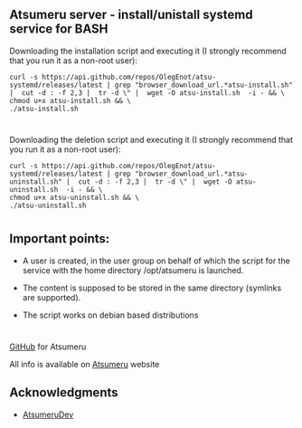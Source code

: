## Atsumeru server - install/unistall systemd service for BASH

Downloading the installation script and executing it (I strongly recommend that you run it as a non-root user):
```shell
curl -s https://api.github.com/repos/OlegEnot/atsu-systemd/releases/latest | grep "browser_download_url.*atsu-install.sh" |  cut -d : -f 2,3 |  tr -d \" |  wget -O atsu-install.sh  -i - && \
chmod u+x atsu-install.sh && \
./atsu-install.sh
```
#

Downloading the deletion script and executing it (I strongly recommend that you run it as a non-root user):
```shell
curl -s https://api.github.com/repos/OlegEnot/atsu-systemd/releases/latest | grep "browser_download_url.*atsu-uninstall.sh" |  cut -d : -f 2,3 |  tr -d \" |  wget -O atsu-uninstall.sh  -i - && \
chmod u+x atsu-uninstall.sh && \
./atsu-uninstall.sh
```
#

## Important points:

- A user is created, in the user group on behalf of which the script for the service with the home directory /opt/atsumeru is launched.

- The content is supposed to be stored in the same directory (symlinks are supported).

- The script works on debian based distributions

#

[GitHub](https://github.com/AtsumeruDev/Atsumeru) for Atsumeru

All info is available on [Atsumeru](https://atsumeru.xyz/) website

## Acknowledgments

* [AtsumeruDev](https://t.me/atsumeru_app)
